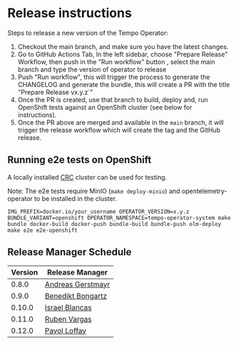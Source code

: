 # Release instructions

Steps to release a new version of the Tempo Operator:

1. Checkout the main branch, and make sure you have the latest changes.
1. Go to GitHub Actions Tab, In the left sidebar, choose "Prepare Release" Workflow, then push in the "Run workflow" button , select the main branch and type the version of operator to release
1. Push "Run workflow", this will trigger the process to generate the CHANGELOG and generate the bundle, this will create a PR with the title "Prepare Release vx.y.z`"
1. Once the PR is created, use that branch to build, deploy and, run OpenShift tests against an OpenShift cluster (see below for instructions).
1. Once the PR above are merged and available in the `main` branch, it will trigger the release workflow which will create the tag and the GitHub release.

## Running e2e tests on OpenShift
A locally installed [CRC](https://github.com/crc-org/crc) cluster can be used for testing.

Note: The e2e tests require MinIO (`make deploy-minio`) and opentelemetry-operator to be installed in the cluster.

```
IMG_PREFIX=docker.io/your_username OPERATOR_VERSION=x.y.z BUNDLE_VARIANT=openshift OPERATOR_NAMESPACE=tempo-operator-system make bundle docker-build docker-push bundle-build bundle-push olm-deploy
make e2e e2e-openshift
```

## Release Manager Schedule
| Version | Release Manager                                          |
| ------- | -------------------------------------------------------- |
| 0.8.0   | [Andreas Gerstmayr](https://github.com/andreasgerstmayr) |
| 0.9.0   | [Benedikt Bongartz](https://github.com/frzifus)          |
| 0.10.0  | [Israel Blancas](https://github.com/iblancasa)           |
| 0.11.0  | [Ruben Vargas](https://github.com/rubenvp8510)           |
| 0.12.0  | [Pavol Loffay](https://github.com/pavolloffay)           |
